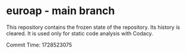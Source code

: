 # euroap - main branch

This repository contains the frozen state of the repository.
Its history is cleared. It is used only for static code
analysis with Codacy.

Commit Time: 1728523075